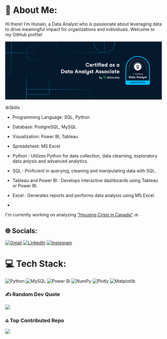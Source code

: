 # 💫 About Me:

Hi there! I'm Hunain, a Data Analyst who is passionate about leveraging data to drive meaningful impact for organizations and individuals. Welcome to my GitHub profile!

![](Data_Analyst_Associate.png)

⚙️Skills
- Programming Language: SQL, Python
- Database: PostgreSQL, MySQL
- Visualization: Power BI, Tableau
- Spreadsheet: MS Excel

- Python : Utilizes Python for data collection, data clearning, exploratory data anlysis and advanced analytics.
- SQL : Proficient in querying, cleaning and manipulating data with SQL.
- Tableau and Power BI : Develops interactive dashboards using Tableau or Power BI.
- Excel : Generates reports and performs data analysis using MS Excel.
- 
I'm currently working on analyzing ["Housing Crisis in Canada"](https://github.com/hunainmuneer/housing-crisis-in-canada) :soon:

## 🌐 Socials:
[![Gmail](https://img.shields.io/badge/Gmail-%23D14836.svg?logo=Gmail&logoColor=white)](mailto:hunain.muneer1995@gmail.com)  [![LinkedIn](https://img.shields.io/badge/LinkedIn-%230077B5.svg?logo=linkedin&logoColor=white)](https://linkedin.com/in/hunain-muneer/) [![Instagram](https://img.shields.io/badge/Instagram-%23E4405F.svg?logo=Instagram&logoColor=white)](https://instagram.com/hunainmuneer/)

# 💻 Tech Stack:
![Python](https://img.shields.io/badge/python-3670A0?style=for-the-badge&logo=python&logoColor=ffdd54) ![MySQL](https://img.shields.io/badge/mysql-%2300000f.svg?style=for-the-badge&logo=mysql&logoColor=white) ![Power Bi](https://img.shields.io/badge/power_bi-F2C811?style=for-the-badge&logo=powerbi&logoColor=black) ![NumPy](https://img.shields.io/badge/numpy-%23013243.svg?style=for-the-badge&logo=numpy&logoColor=white) ![Plotly](https://img.shields.io/badge/Plotly-%233F4F75.svg?style=for-the-badge&logo=plotly&logoColor=white) ![Matplotlib](https://img.shields.io/badge/Matplotlib-%23ffffff.svg?style=for-the-badge&logo=Matplotlib&logoColor=black)

### ✍️ Random Dev Quote
![](https://quotes-github-readme.vercel.app/api?type=horizontal&theme=gruvbox)

### 🔝 Top Contributed Repo
![](https://github-contributor-stats.vercel.app/api?username=hunainmuneer&limit=5&theme=apprentice&combine_all_yearly_contributions=true)

<!-- Proudly created with GPRM ( https://gprm.itsvg.in ) -->
